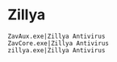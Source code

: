 # Zillya

```
ZavAux.exe|Zillya Antivirus
ZavCore.exe|Zillya Antivirus
zillya.exe|Zillya Antivirus
```